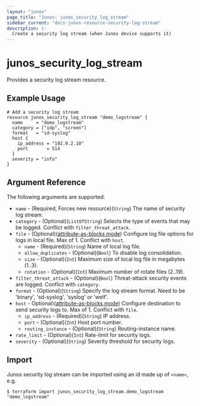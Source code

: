 ```yaml
---
layout: "junos"
page_title: "Junos: junos_security_log_stream"
sidebar_current: "docs-junos-resource-security-log-stream"
description: |-
  Create a security log stream (when Junos device supports it)
---
```


# junos_security_log_stream

Provides a security log stream resource.

## Example Usage

```hcl
# Add a security log stream
resource junos_security_log_stream "demo_logstream" {
  name     = "demo_logstream"
  category = ["idp", "screen"]
  format   = "sd-syslog"
  host {
    ip_address = "192.0.2.10"
    port       = 514
  }
  severity = "info"
}
```

## Argument Reference

The following arguments are supported:

* `name` - (Required, Forces new resource)(`String`) The name of security log stream.
* `category` - (Optional)(`ListOfString`) Selects the type of events that may be logged. Conflict with `filter_threat_attack`.
* `file` - (Optional)([attribute-as-blocks mode](https://www.terraform.io/docs/configuration/attr-as-blocks.html)) Configure log file options for logs in local file. Max of 1. Conflict with `host`.
  * `name` - (Required)(`String`) Name of local log file.
  * `allow_duplicates` - (Optional)(`Bool`) To disable log consolidation.
  * `size` - (Optional)(`Int`) Maximum size of local log file in megabytes (1..3).
  * `rotation` - (Optional)(`Int`) Maximum number of rotate files (2..19).
* `filter_threat_attack` - (Optional)(`Bool`) Threat-attack security events are logged. Conflict with `category`.
* `format` - (Optional)(`String`) Specify the log stream format. Need to be 'binary', 'sd-syslog', 'syslog' or 'welf'.
* `host` - Optional)([attribute-as-blocks mode](https://www.terraform.io/docs/configuration/attr-as-blocks.html)) Configure destination to send security logs to. Max of 1. Conflict with `file`.
  * `ip_address` - (Required)(`String`) IP address.
  * `port` - (Optional)(`Int`) Host port number.
  * `routing_instance` - (Optional)(`String`) Routing-instance name.
* `rate_limit` - (Optional)(`Int`) Rate-limit for security logs.
* `severity` - (Optional)(`String`) Severity threshold for security logs.

## Import

Junos security log stream can be imported using an id made up of `<name>`, e.g.

```
$ terraform import junos_security_log_stream.demo_logstream "demo_logstream"
```
